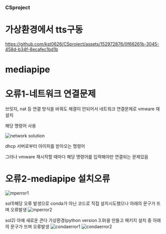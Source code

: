 ### CSproject

# 가상환경에서 tts구동
https://github.com/kst0626/CSproject/assets/152972876/0f66261b-3045-458d-b34f-8ecafec1bd1b

# mediapipe

# 오류1-네트워크 연결문제
  브릿지, nat 등 연결 방식을 바꿔도 해결이 안되어서
  네트워크 연결문제로 vmware 재설치  
  
  해당 명령어 사용
  
  ![network solution](https://github.com/kst0626/CSproject/assets/152972876/62063067-f10c-4a7d-9bd1-a832df535dea)
  
  dhcp 서버로부터 아이피를 받아오는 명령어
 
  그러나 vmware 재시작할 때마다 해당 명령어를 입력해야만 연결되는 문제있음

# 오류2-mediapipe 설치오류
  ![mperror1](https://github.com/kst0626/CSproject/assets/152972876/a64ab6c4-84f2-462a-8ab0-556036c4e258)
  
  sol1)해당 오류 발생으로 conda가 아닌 코드로 직접 설치시도했으나 아래의 문구가 뜨며 오류발생
  ![mperror2](https://github.com/kst0626/CSproject/assets/152972876/e821a659-4533-4c44-b5bc-85285c0d685d)

  sol2) 아예 새로운 콘다 가상환경(python version 3.9)을 만들고 패키지 설치 중 아래의 문구가 뜨며 오류발생
  ![condaerror1](https://github.com/kst0626/CSproject/assets/152972876/71eb5730-f376-4f64-837e-f8261c6d2b70)
  ![condaerror2](https://github.com/kst0626/CSproject/assets/152972876/2074e1f9-5cf7-465d-963a-368b56ca83ad)
   
